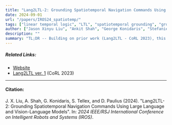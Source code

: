 ```yaml
---
title: "Lang2LTL-2: Grounding Spatiotemporal Navigation Commands Using Large Language and Vision-Language Models"
date: 2024-09-01
url: "/papers/IROS24_spatiotemp/"
tags: ["linear temporal logic", "LTL", "spatiotemporal grounding", "grounding", "natural language", "foundation models", "vision-language models", "large language models", "word embedding"]
author: ["Jason Xinyu Liu", "Ankit Shah", "George Konidaris", "Stefanie Tellex", "David Paulius"]
description: ""
summary: "TL;DR -- Building on prior work (Lang2LTL - CoRL 2023), this paper introduces a modular system that enables robots to follow natural language commands with spatiotemporal referring expressions. This system leverages multi-modal foundation models as well as the formal language LTL (linear temporal logic)."
---
```


##### Related Links:

+ [Website](https://spatiotemporal-ground.github.io/)
+ [Lang2LTL ver. 1](https://lang2ltl.github.io/) (CoRL 2023)
---

#### Citation:

J. X. Liu, A. Shah, G. Konidaris, S. Tellex, and D. Paulius (2024). "Lang2LTL-2: Grounding Spatiotemporal Navigation Commands Using Large Language and Vision-Language Models". In: *2024 IEEE/RSJ International Conference on Intelligent Robots and Systems (IROS)*.